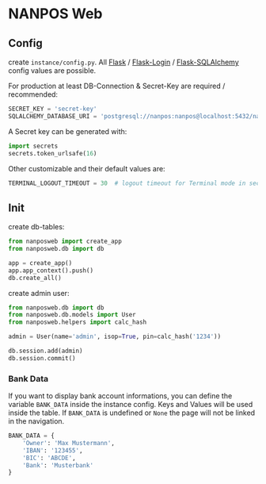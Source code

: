 # NANPOS Web

## Config

create `instance/config.py`. All [Flask](https://flask.palletsprojects.com/en/2.0.x/)
/ [Flask-Login](https://flask-login.readthedocs.io/en/latest/)
/ [Flask-SQLAlchemy](https://flask-sqlalchemy.palletsprojects.com/en/2.x/) config values are possible.

For production at least DB-Connection & Secret-Key are required / recommended:

```python
SECRET_KEY = 'secret-key'
SQLALCHEMY_DATABASE_URI = 'postgresql://nanpos:nanpos@localhost:5432/nanpos'
```

A Secret key can be generated with:

```python
import secrets
secrets.token_urlsafe(16)
```

Other customizable and their default values are:

````python
TERMINAL_LOGOUT_TIMEOUT = 30  # logout timeout for Terminal mode in seconds, set to none to disable
````

## Init

create db-tables:

```python
from nanposweb import create_app
from nanposweb.db import db

app = create_app()
app.app_context().push()
db.create_all()
```

create admin user:

```python
from nanposweb.db import db
from nanposweb.db.models import User
from nanposweb.helpers import calc_hash

admin = User(name='admin', isop=True, pin=calc_hash('1234'))

db.session.add(admin)
db.session.commit()
```

### Bank Data
If you want to display bank account informations, you can define the variable `BANK_DATA` inside the instance config.
Keys and Values will be used inside the table. If `BANK_DATA` is undefined or `None` the page will not be linked in the navigation.
```python
BANK_DATA = {
    'Owner': 'Max Mustermann',
    'IBAN': '123455',
    'BIC': 'ABCDE',
    'Bank': 'Musterbank'
}
```